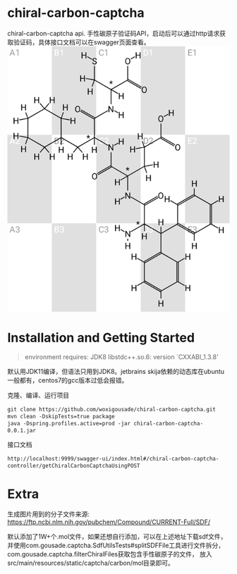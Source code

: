 # chiral-carbon-captcha
chiral-carbon-captcha api.
手性碳原子验证码API，启动后可以通过http请求获取验证码，具体接口文档可以在swagger页面查看。
![手性碳原子验证码示例图.png](img.png)

# Installation and Getting Started

>environment requires: JDK8 libstdc++.so.6: version `CXXABI_1.3.8'

默认用JDK11编译，但语法只用到JDK8。jetbrains skija依赖的动态库在ubuntu一般都有，centos7的gcc版本过低会报错。

克隆、编译、运行项目
```
git clone https://github.com/woxigousade/chiral-carbon-captcha.git
mvn clean -DskipTests=true package
java -Dspring.profiles.active=prod -jar chiral-carbon-captcha-0.0.1.jar
```
接口文档
```
http://localhost:9999/swagger-ui/index.html#/chiral-carbon-captcha-controller/getChiralCarbonCaptchaUsingPOST
```

# Extra
生成图片用到的分子文件来源:
https://ftp.ncbi.nlm.nih.gov/pubchem/Compound/CURRENT-Full/SDF/

默认添加了1W+个.mol文件，如果还想自行添加，可以在上述地址下载sdf文件，
并使用com.gousade.captcha.SdfUtilsTests#splitSDFFile工具进行文件拆分，
com.gousade.captcha.filterChiralFiles获取包含手性碳原子的文件，
放入src/main/resources/static/captcha/carbon/mol目录即可。
